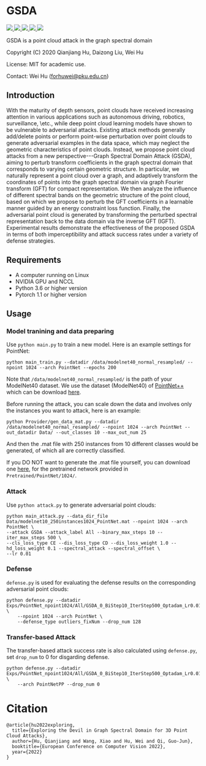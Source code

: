 # GSDA
<a href="https://github.com/marktext/marktext/releases/latest">
   <img src="https://img.shields.io/badge/GSDA-v1.0.0-green">
   <img src="https://img.shields.io/badge/platform-Linux-green">
   <img src="https://img.shields.io/badge/Language-python3-green">
   <img src="https://img.shields.io/badge/dependencies-tested-green">
   <img src="https://img.shields.io/badge/licence-MIT-green">
</a>


GSDA is a point cloud attack in the graph spectral domain

Copyright (C) 2020 Qianjiang Hu, Daizong Liu, Wei Hu

License: MIT for academic use.

Contact: Wei Hu (forhuwei@pku.edu.cn)

## Introduction
With the maturity of depth sensors, point clouds have received increasing attention in various applications such as autonomous driving, robotics, surveillance, \etc., while deep point cloud learning models have shown to be vulnerable to adversarial attacks.
Existing attack methods generally add/delete points or perform point-wise perturbation over point clouds to generate adversarial examples in the data space, which may neglect the geometric characteristics of point clouds.
Instead, we propose point cloud attacks from a new perspective---Graph Spectral Domain Attack (GSDA), aiming to perturb transform coefficients in the graph spectral domain that corresponds to varying certain geometric structure. 
In particular, we naturally represent a point cloud over a graph, and adaptively transform the coordinates of points into the graph spectral domain via graph Fourier transform (GFT) for compact representation. 
We then analyze the influence of different spectral bands on the geometric structure of the point cloud, based on which we propose to perturb the GFT coefficients in a learnable manner guided by an energy constraint loss function. 
Finally, the adversarial point cloud is generated by transforming the perturbed spectral representation back to the data domain via the inverse GFT (IGFT).
Experimental results demonstrate the effectiveness of the proposed GSDA in terms of both imperceptibility and attack success rates under a variety of defense strategies.


## Requirements
* A computer running on Linux
* NVIDIA GPU and NCCL
* Python 3.6 or higher version
* Pytorch 1.1 or higher version


## Usage

### Model tranining and data preparing
Use `python main.py` to train a new model. Here is an example settings for PointNet:
```
python main_train.py --datadir /data/modelnet40_normal_resampled/ --npoint 1024 --arch PointNet --epochs 200
```
Note that `/data/modelnet40_normal_resampled/` is the path of your ModelNet40 dataset. We use the dataset (ModelNet40) of [PointNet++](https://github.com/charlesq34/pointnet2) which can be download [here](https://shapenet.cs.stanford.edu/media/modelnet40_normal_resampled.zip).


Before running the attack, you can scale down the data and involves only the instances you want to attack, here is an example:
```
python Provider/gen_data_mat.py --datadir /data/modelnet40_normal_resampled/ --npoint 1024 --arch PointNet --out_datadir Data/ --out_classes 10 --max_out_num 25
```
And then the .mat file with 250 instances from 10 different classes would be generated, of which all are correctly classified.

If you DO NOT want to generate the .mat file yourself, you can download one [here](https://drive.google.com/file/d/1mFsEyvfetQDlA30pHijN3S1wAlhwuemk/view?usp=sharing), for the pretrained network provided in `Pretrained/PointNet/1024/`.


### Attack
Use `python attack.py` to generate adversarial point clouds:
```
python main_attack.py --data_dir_file Data/modelnet10_250instances1024_PointNet.mat --npoint 1024 --arch PointNet \
--attack GSDA --attack_label All --binary_max_steps 10 --iter_max_steps 500 \
--cls_loss_type CE --dis_loss_type CD --dis_loss_weight 1.0 --hd_loss_weight 0.1 --spectral_attack --spectral_offset \
--lr 0.01
```

### Defense
`defense.py` is used for evaluating the defense results on the corresponding adversarial point clouds:
```
python defense.py --datadir Exps/PointNet_npoint1024/All/GSDA_0_BiStep10_IterStep500_Optadam_Lr0.01_Initcons10_CE_CDLoss1.0_HDLoss0.1_SpectralAttack0_1024/Mat \
	--npoint 1024 --arch PointNet \
	--defense_type outliers_fixNum --drop_num 128
```

### Transfer-based Attack
The transfer-based attack success rate is also calculated using `defense.py`, set `drop_num` to 0 for disgarding defense.
```
python defense.py --datadir Exps/PointNet_npoint1024/All/GSDA_0_BiStep10_IterStep500_Optadam_Lr0.01_Initcons10_CE_CDLoss1.0_HDLoss0.1_SpectralAttack0_1024/Mat \
	--arch PointNetPP --drop_num 0
```

# Citation

```
@article{hu2022exploring,
  title={Exploring the Devil in Graph Spectral Domain for 3D Point Cloud Attacks},
  author={Hu, Qianjiang and Wang, Xiao and Hu, Wei and Qi, Guo-Jun},
  booktitle={European Conference on Computer Vision 2022},
  year={2022}
}
```
